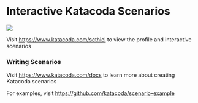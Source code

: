 # Interactive Katacoda Scenarios

[![](http://shields.katacoda.com/katacoda/scthiel/count.svg)](https://www.katacoda.com/scthiel "Get your profile on Katacoda.com")

Visit https://www.katacoda.com/scthiel to view the profile and interactive scenarios

### Writing Scenarios
Visit https://www.katacoda.com/docs to learn more about creating Katacoda scenarios

For examples, visit https://github.com/katacoda/scenario-example
